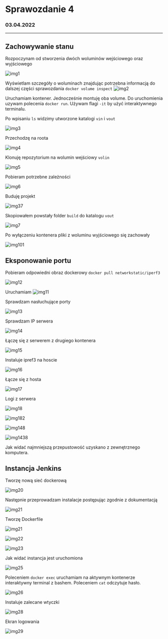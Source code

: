 # Sprawozdanie 4
### 03.04.2022
---
## Zachowywanie stanu

Rozpoczynam od stworzenia dwóch woluminów wejściowego oraz wyjściowego 

![img1](./1.PNG)

Wyświetlam szczegóły o woluminach znajdując potrzebna informacją do dalszej części sprawozdania
`docker volume inspect`
![img2](./2.PNG)

Uruchamiam kontener. Jednocześnie montuję oba volume. Do uruchomienia uzywam polecenia `docker run`. 
Używam flagi `-it` by użyć interaktywnego terminalu.

Po wpisaniu `ls` widzimy utworzone katalogi `vin` i `vout`

![img3](./3.PNG)

Przechodzę na roota 

![img4](./4.PNG)

Klonuję repozytorium na wolumin wejściowy `volin`

![img5](./5.PNG)

Pobieram potrzebne zależności

![img6](./61.PNG)

Buduję projekt

![img37](./7.PNG)

Skopiowałem powstały folder `build` do katalogu `vout`

![img7](./62.PNG)

Po wyłączeniu kontenera pliki z woluminu wyjściowego się zachowały

![img101](./63.PNG)

## Eksponowanie portu

Pobieram odpowiedni obraz dockerowy `docker pull networkstatic/iperf3` 

![img12](./8.PNG)

Uruchamiam 
![img11](./9.PNG)

Sprawdzam nasłuchujące porty 

![img13](./13.PNG)

Sprawdzam IP serwera 

![img14](./11.PNG)

Łączę się z serwerem z drugiego kontenera 

![img15](./12.PNG)

Instaluje ipref3 na hoscie

![img16](./13.PNG)

Łącze się z hosta

![img17](./14.PNG)

Logi z serwera

![img18](./15.PNG)

![img182](./16.PNG)

![img148](./17.PNG)

![img1438](./18.PNG)

Jak widać najmniejszą przepustowość uzyskano z zewnętrznego komputera.

## Instancja Jenkins

Tworzę nową sieć dockerową

![img20](./19.PNG)  

Następnie przeprowadzam instalacje postępując zgodnie z dokumentacją

![img21](./20.PNG)

Tworzę Dockerfile

![img21](./21.PNG)

![img22](./22.PNG)

![img23](./23.PNG)

Jak widać instancja jest uruchomiona

![img25](./24.PNG)

Poleceniem `docker exec` uruchamiam na aktywnym kontenerze interaktywny terminal z bashem. Poleceniem `cat` odczytuje hasło.

![img26](./25.PNG)


Instaluje zalecane wtyczki

![img28](./26.PNG)

Ekran logowania

![img29](./27.PNG)